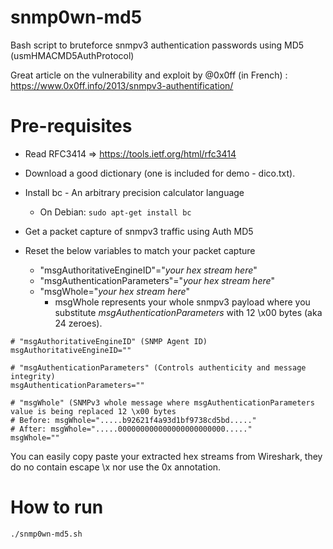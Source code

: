 # snmp0wn-md5
Bash script to bruteforce snmpv3 authentication passwords using MD5 (usmHMACMD5AuthProtocol)

Great article on the vulnerability and exploit by @0x0ff (in French) :
https://www.0x0ff.info/2013/snmpv3-authentification/

# Pre-requisites

* Read RFC3414 => https://tools.ietf.org/html/rfc3414

* Download a good dictionary (one is included for demo - dico.txt).

* Install bc - An arbitrary precision calculator language

  * On Debian: `sudo apt-get install bc`

* Get a packet capture of snmpv3 traffic using Auth MD5

* Reset the below variables to match your packet capture
  * "msgAuthoritativeEngineID"="*your hex stream here*"
  * "msgAuthenticationParameters"="*your hex stream here*"
  * "msgWhole="*your hex stream here*"
    * msgWhole represents your whole snmpv3 payload where you substitute *msgAuthenticationParameters* with 12 \x00 bytes (aka 24 zeroes).  

```
# "msgAuthoritativeEngineID" (SNMP Agent ID)
msgAuthoritativeEngineID=""

# "msgAuthenticationParameters" (Controls authenticity and message integrity)
msgAuthenticationParameters=""

# "msgWhole" (SNMPv3 whole message where msgAuthenticationParameters value is being replaced 12 \x00 bytes
# Before: msgWhole=".....b92621f4a93d1bf9738cd5bd....."
# After: msgWhole=".....000000000000000000000000....."
msgWhole=""
```
You can easily copy paste your extracted hex streams from Wireshark, they do no contain escape \x nor use the 0x annotation.

# How to run
`./snmp0wn-md5.sh`
